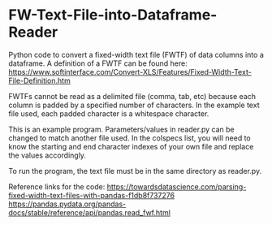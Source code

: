 # FW-Text-File-into-Dataframe-Reader

Python code to convert a fixed-width text file (FWTF) of data columns into a dataframe. A definition of a FWTF can be found here: https://www.softinterface.com/Convert-XLS/Features/Fixed-Width-Text-File-Definition.htm 

FWTFs cannot be read as a delimited file (comma, tab, etc) because each column is padded by a specified number of characters. In the example text file used, each padded character is a whitespace character. 

This is an example program. Parameters/values in reader.py can be changed to match another file used. In the colspecs list, you will need to know the starting and end character indexes of your own file and replace the values accordingly. 

To run the program, the text file must be in the same directory as reader.py. 

Reference links for the code:
https://towardsdatascience.com/parsing-fixed-width-text-files-with-pandas-f1db8f737276 
https://pandas.pydata.org/pandas-docs/stable/reference/api/pandas.read_fwf.html
